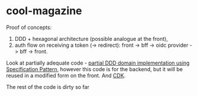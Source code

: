 # cool-magazine

Proof of concepts:

1) DDD + hexagonal architecture (possible analogue at the front),
2) auth flow on receiving a token (-> redirect): front -> bff -> oidc provider -> bff -> front.

Look at partially adequate code - [partial DDD domain implementation using Specification Pattern](https://github.com/Bh2old/cool-magazine/tree/feature/base-oidc-identity/cool-magazine-workspace/libs/domains/generic/identity/oidc-core/src/lib/oidc-1.0-bounded-context), however this code is for the backend, but it will be reused in a modified form on the front.
And [CDK](https://github.com/Bh2old/cool-magazine/tree/feature/base-oidc-identity/cool-magazine-workspace/libs/shared/ddd-expc/src/lib).

The rest of the code is dirty so far

